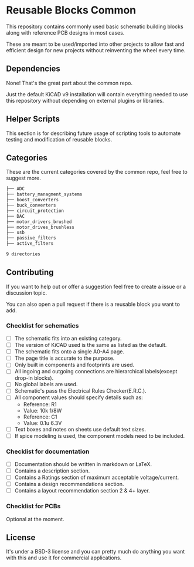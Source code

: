 # Reusable Blocks Common

This repository contains commonly used basic schematic building blocks along 
with reference PCB designs in most cases.

These are meant to be used/imported into other projects to allow fast and 
efficient design for new projects without reinventing the wheel every time.


## Dependencies

None! That's the great part about the common repo.

Just the default KiCAD v9 installation will contain everything needed to use
this repository without depending on external plugins or libraries.

## Helper Scripts

This section is for describing future usage of scripting tools to automate
testing and modification of reusable blocks.

## Categories 

These are the current categories covered by the common repo, feel free to 
suggest more.

```sh
├── ADC
├── battery_managment_systems
├── boost_converters
├── buck_converters
├── circuit_protection
├── DAC
├── motor_drivers_brushed
├── motor_drives_brushless
├── usb
├── passive_filters 
├── active_filters

9 directories
```



## Contributing

If you want to help out or offer a suggestion feel free to create a issue or
a discussion topic.

You can also open a pull request if there is a reusable block you want to add.

### Checklist for schematics

- [ ] The schematic fits into an existing category.
- [ ] The version of KiCAD used is the same as listed as the default.
- [ ] The schematic fits onto a single A0-A4 page.
- [ ] The page title is accurate to the purpose.
- [ ] Only built in components and footprints are used.
- [ ] All ingoing and outgoing connections are hierarchical labels(except drop-in blocks).
- [ ] No global labels are used.
- [ ] Schematic's pass the Electrical Rules Checker(E.R.C.).
- [ ] All component values should specify details such as:
    - Reference: R1
    - Value: 10k 1/8W
    - Reference: C1
    - Value: 0.1u 6.3V
- [ ] Text boxes and notes on sheets use default text sizes.
- [ ] If spice modeling is used, the component models need to be included.

### Checklist for documentation

- [ ] Documentation should be written in markdown or LaTeX.
- [ ] Contains a description section.
- [ ] Contains a Ratings section of maximum acceptable voltage/current.
- [ ] Contains a design recommendations section.
- [ ] Contains a layout recommendation section 2 & 4+ layer.

### Checklist for PCBs

Optional at the moment.


## License

It's under a BSD-3 license and you can pretty much do anything you want with
this and use it for commercial applications.

